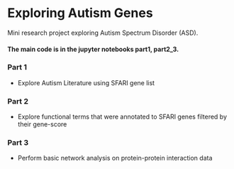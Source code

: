 # Exploring Autism Genes

Mini research project exploring Autism Spectrum Disorder (ASD).

#### The main code is in the jupyter notebooks part1, part2_3. 

### Part 1 

* Explore Autism Literature using SFARI gene list

### Part 2

* Explore functional terms that were annotated to SFARI genes filtered by their gene-score


### Part 3

* Perform basic network analysis on protein-protein interaction data